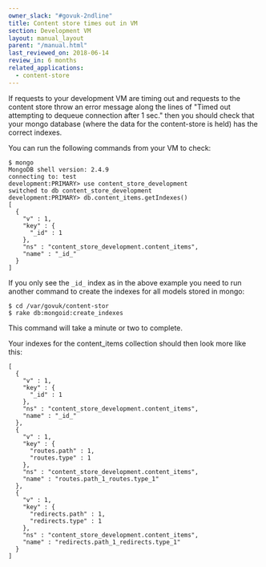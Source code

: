 ```yaml
---
owner_slack: "#govuk-2ndline"
title: Content store times out in VM
section: Development VM
layout: manual_layout
parent: "/manual.html"
last_reviewed_on: 2018-06-14
review_in: 6 months
related_applications:
  - content-store
---
```


If requests to your development VM are timing out and requests to the content
store throw an error message along the lines of "Timed out attempting to dequeue
connection after 1 sec." then you should check that your mongo database (where
the data for the content-store is held) has the correct indexes.

You can run the following commands from your VM to check:

```
$ mongo
MongoDB shell version: 2.4.9
connecting to: test
development:PRIMARY> use content_store_development
switched to db content_store_development
development:PRIMARY> db.content_items.getIndexes()
[
  {
    "v" : 1,
    "key" : {
      "_id" : 1
    },
    "ns" : "content_store_development.content_items",
    "name" : "_id_"
  }
]
```

If you only see the `_id_` index as in the above example you need to run another
command to create the indexes for all models stored in mongo:

```
$ cd /var/govuk/content-stor
$ rake db:mongoid:create_indexes
```

This command will take a minute or two to complete.

Your indexes for the content_items collection should then look more like this:

```
[
  {
    "v" : 1,
    "key" : {
      "_id" : 1
    },
    "ns" : "content_store_development.content_items",
    "name" : "_id_"
  },
  {
    "v" : 1,
    "key" : {
      "routes.path" : 1,
      "routes.type" : 1
    },
    "ns" : "content_store_development.content_items",
    "name" : "routes.path_1_routes.type_1"
  },
  {
    "v" : 1,
    "key" : {
      "redirects.path" : 1,
      "redirects.type" : 1
    },
    "ns" : "content_store_development.content_items",
    "name" : "redirects.path_1_redirects.type_1"
  }
]
```
